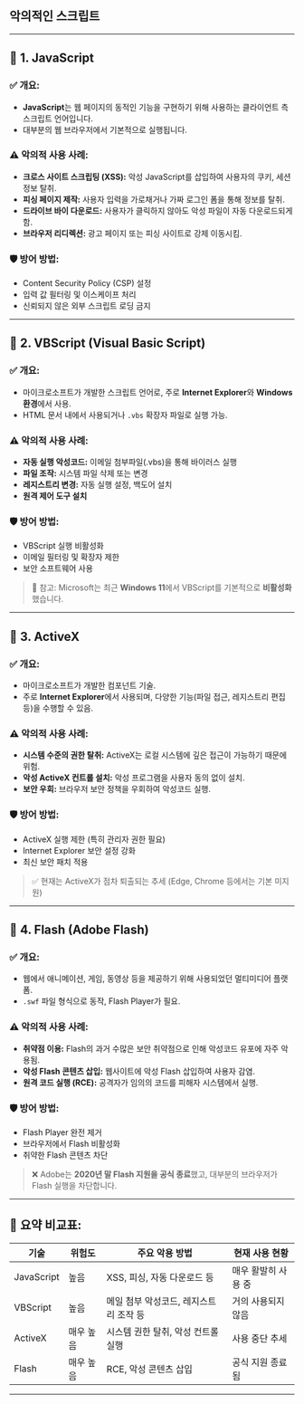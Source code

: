 ## 악의적인 스크립트 
---

## 🔹 1. JavaScript

### ✅ 개요:

* **JavaScript**는 웹 페이지의 동적인 기능을 구현하기 위해 사용하는 클라이언트 측 스크립트 언어입니다.
* 대부분의 웹 브라우저에서 기본적으로 실행됩니다.

### ⚠️ 악의적 사용 사례:

* **크로스 사이트 스크립팅 (XSS):** 악성 JavaScript를 삽입하여 사용자의 쿠키, 세션 정보 탈취.
* **피싱 페이지 제작:** 사용자 입력을 가로채거나 가짜 로그인 폼을 통해 정보를 탈취.
* **드라이브 바이 다운로드:** 사용자가 클릭하지 않아도 악성 파일이 자동 다운로드되게 함.
* **브라우저 리디렉션:** 광고 페이지 또는 피싱 사이트로 강제 이동시킴.

### 🛡 방어 방법:

* Content Security Policy (CSP) 설정
* 입력 값 필터링 및 이스케이프 처리
* 신뢰되지 않은 외부 스크립트 로딩 금지

---

## 🔹 2. VBScript (Visual Basic Script)

### ✅ 개요:

* 마이크로소프트가 개발한 스크립트 언어로, 주로 **Internet Explorer**와 **Windows 환경**에서 사용.
* HTML 문서 내에서 사용되거나 `.vbs` 확장자 파일로 실행 가능.

### ⚠️ 악의적 사용 사례:

* **자동 실행 악성코드:** 이메일 첨부파일(.vbs)을 통해 바이러스 실행
* **파일 조작:** 시스템 파일 삭제 또는 변경
* **레지스트리 변경:** 자동 실행 설정, 백도어 설치
* **원격 제어 도구 설치**

### 🛡 방어 방법:

* VBScript 실행 비활성화
* 이메일 필터링 및 확장자 제한
* 보안 소프트웨어 사용

> 🛑 참고: Microsoft는 최근 **Windows 11**에서 VBScript를 기본적으로 **비활성화**했습니다.

---

## 🔹 3. ActiveX

### ✅ 개요:

* 마이크로소프트가 개발한 컴포넌트 기술.
* 주로 **Internet Explorer**에서 사용되며, 다양한 기능(파일 접근, 레지스트리 편집 등)을 수행할 수 있음.

### ⚠️ 악의적 사용 사례:

* **시스템 수준의 권한 탈취:** ActiveX는 로컬 시스템에 깊은 접근이 가능하기 때문에 위험.
* **악성 ActiveX 컨트롤 설치:** 악성 프로그램을 사용자 동의 없이 설치.
* **보안 우회:** 브라우저 보안 정책을 우회하여 악성코드 실행.

### 🛡 방어 방법:

* ActiveX 실행 제한 (특히 관리자 권한 필요)
* Internet Explorer 보안 설정 강화
* 최신 보안 패치 적용

> ✅ 현재는 ActiveX가 점차 퇴출되는 추세 (Edge, Chrome 등에서는 기본 미지원)

---

## 🔹 4. Flash (Adobe Flash)

### ✅ 개요:

* 웹에서 애니메이션, 게임, 동영상 등을 제공하기 위해 사용되었던 멀티미디어 플랫폼.
* `.swf` 파일 형식으로 동작, Flash Player가 필요.

### ⚠️ 악의적 사용 사례:

* **취약점 이용:** Flash의 과거 수많은 보안 취약점으로 인해 악성코드 유포에 자주 악용됨.
* **악성 Flash 콘텐츠 삽입:** 웹사이트에 악성 Flash 삽입하여 사용자 감염.
* **원격 코드 실행 (RCE):** 공격자가 임의의 코드를 피해자 시스템에서 실행.

### 🛡 방어 방법:

* Flash Player 완전 제거
* 브라우저에서 Flash 비활성화
* 취약한 Flash 콘텐츠 차단

> ❌ Adobe는 **2020년 말 Flash 지원을 공식 종료**했고, 대부분의 브라우저가 Flash 실행을 차단합니다.

---

## 🧨 요약 비교표:

| 기술         | 위험도   | 주요 악용 방법               | 현재 사용 현황    |
| ---------- | ----- | ---------------------- | ----------- |
| JavaScript | 높음    | XSS, 피싱, 자동 다운로드 등     | 매우 활발히 사용 중 |
| VBScript   | 높음    | 메일 첨부 악성코드, 레지스트리 조작 등 | 거의 사용되지 않음  |
| ActiveX    | 매우 높음 | 시스템 권한 탈취, 악성 컨트롤 실행   | 사용 중단 추세    |
| Flash      | 매우 높음 | RCE, 악성 콘텐츠 삽입         | 공식 지원 종료됨   |

---
